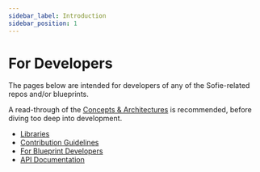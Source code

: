 ```yaml
---
sidebar_label: Introduction
sidebar_position: 1
---
```


# For Developers

The pages below are intended for developers of any of the Sofie-related repos and/or blueprints.

A read-through of the [Concepts & Architectures](../user-guide/concepts-and-architecture.md) is recommended, before diving too deep into development.

- [Libraries](libraries.md)
- [Contribution Guidelines](contribution-guidelines.md)
- [For Blueprint Developers](for-blueprint-developers/intro.md)
- [API Documentation](api-documentation.md)
